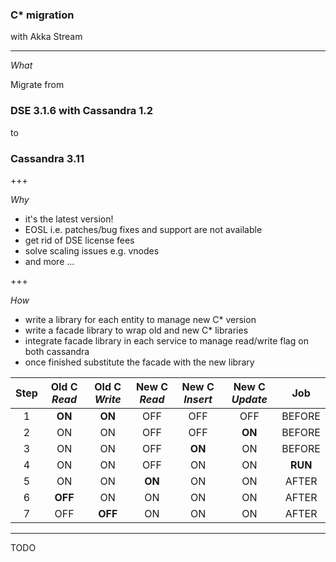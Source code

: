 ### C* migration
with Akka Stream

---

*What*

Migrate
from
### DSE 3.1.6 with Cassandra 1.2
to
### Cassandra 3.11

+++

*Why*

- it's the latest version!
- EOSL i.e. patches/bug fixes and support are not available
- get rid of DSE license fees
- solve scaling issues e.g. vnodes
- and more ...

+++

*How*

- write a library for each entity to manage new C* version
- write a facade library to wrap old and new C* libraries
- integrate facade library in each service to manage read/write flag on both cassandra
- once finished substitute the facade with the new library

| Step | Old C *Read* | Old C *Write* | New C *Read* | New C *Insert* | New C *Update* | Job |
|:---:|:---:|:---:|:---:|:---:|:---:|:---:|
| 1 | **ON** | **ON** | OFF | OFF | OFF | BEFORE |
| 2 | ON | ON | OFF | OFF | **ON** | BEFORE |
| 3 | ON | ON | OFF | **ON** | ON | BEFORE |
| 4 | ON | ON | OFF | ON | ON | **RUN** |
| 5 | ON | ON | **ON** | ON | ON | AFTER |
| 6 | **OFF** | ON | ON | ON | ON | AFTER |
| 7 | OFF | **OFF** | ON | ON | ON | AFTER |

---

TODO
